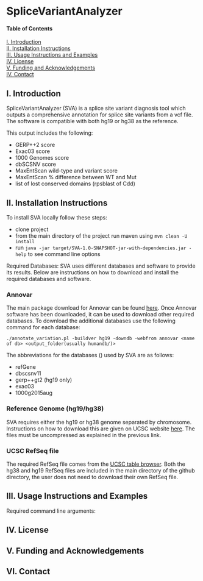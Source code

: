 # SpliceVariantAnalyzer

#### Table of Contents  
[I. Introduction](#introduction)  
[II. Installation Instructions](#installation)  
[III. Usage Instructions and Examples](#instruct)   
[IV. License](#license)   
[V. Funding and Acknowledgements](#funding)   
[IV. Contact](#contact)   


<a name="introduction"/>   

## I. Introduction

SpliceVariantAnalyzer (SVA) is a splice site variant diagnosis tool which outputs a comprehensive annotation for splice site variants from a vcf file. The software is compatible with both hg19 or hg38 as the reference.

This output includes the following:
  - GERP++2 score
  - Exac03 score
  - 1000 Genomes score
  - dbSCSNV score
  - MaxEntScan wild-type and variant score
  - MaxEntScan % difference between WT and Mut
  - list of lost conserved domains (rpsblast of Cdd)  
  

<a name="installation"/>

## II. Installation Instructions

To install SVA locally follow these steps:
  - clone project
  - from the main directory of the project run maven using `mvn clean -U install`
  - run `java -jar target/SVA-1.0-SNAPSHOT-jar-with-dependencies.jar -help` to see command line options

Required Databases:
  SVA uses different databases and software to provide its results. Below are instructions on how to download and install
  the required databases and software.
  

### Annovar

The main package download for Annovar can be found [here](http://annovar.openbioinformatics.org/en/latest/user-guide/download/). Once Annovar software has been downloaded, it can be used to download other required databases. To
download the additional databases use the following command for each database:

`./annotate_variation.pl -buildver hg19 -downdb -webfrom annovar <name of db> <output_folder(usually humandb/)>`

The abbreviations for the databases (<name of db>) used by SVA are as follows:
  - refGene
  - dbscsnv11
  - gerp++gt2 (hg19 only)
  - exac03
  - 1000g2015aug
  
### Reference Genome (hg19/hg38)

SVA requires either the hg19 or hg38 genome separated by chromosome. Instructions on how to download this are given on UCSC website [here](http://hgdownload.cse.ucsc.edu/goldenPath/hg19/chromosomes/). The files must be uncompressed as explained in the previous
link.

### UCSC RefSeq file

The required RefSeq file comes from the [UCSC table browser](https://genome.ucsc.edu/cgi-bin/hgTables). Both the hg38 and hg19 RefSeq files are included in the main directory of the github directory, the user does not need to download their own RefSeq file.
  

<a name="instruct"/>

## III. Usage Instructions and Examples

  
Required command line arguments:

<a name="license"/>

## IV. License

<a name="funding"/>

## V. Funding and Acknowledgements

<a name="contact"/>

## VI. Contact


